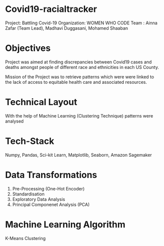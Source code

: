 # Covid19-racialtracker

Project: Battling Covid-19
Organization: WOMEN WHO CODE
Team : Ainna Zafar (Team Lead), Madhavi Duggasani, Mohamed Shaaban

# Objectives

Project was aimed at finding discrepancies between Covid19 cases and deaths amongst people of different race and ethnicities in each US County. 

Mission of the Project was to retrieve patterns which were were linked to the lack of access to equitable health care and associated resources.

# Technical Layout
With the help of Machine Learning (Clustering Technique) patterns were analysed

# Tech-Stack
Numpy, Pandas, Sci-kit Learn, Matplotlib, Seaborn, Amazon Sagemaker

# Data Transformations
1. Pre-Processing (One-Hot Encoder)
2. Standardisation
3. Exploratory Data Analysis
4. Principal Componenet Analysis (PCA)

# Machine Learning Algorithm
K-Means Clustering


